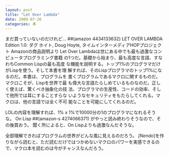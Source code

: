 ```yaml
---
layout: post
title: "Let Over Lambda"
date: 2009-07-26
categories: 本
---
```

まだ買っていないのだけれど...
##(amazon 4434133632) LET OVER LAMBDA Edition 1.0: ダグ ホイト, Doug Hoyte, タイムインターメディアHOPプロジェクト
Amazonの商品説明より
 Let Over Lambdaは世にある中でも最も過激なコンピュータプログラミング書籍
 の1つだ。基礎から始まり、最も高度な言語、すなわちCommon Lispの最も高度
 な機能を説明する。トップ1%のプログラマだけがLispを使う。そして本書を理
 解すれば、そのLispプログラマのトップ1%になるのだ。本書は、プログラムを
 書くプログラムであるマクロに関するものだ。マクロこそが、Lispを世界で最
 も偉大な言語たらしめているものなのだ。正しく使えば、驚くべき抽象化の技
 法、プログラマの生産性、コードの効率、そして他所では耳にすることすらな
 いようなセキュリティをもたらしてくれる。マクロは、他の言語では全く不可
 能なことを可能にしてくれるのだ。

LOLの内容を理解すれば、1% x 1%で10000分の1のプログラマになれるそうな。
On Lisp ##(amazon-s 4274066371) がやっと読み終わりそうなので、その後買おう。
聞く所によると、On Lispよりも過激なんだそうな。

全部理解できればプログラムの世界がどんな風に見えるのだろう。
*[Nendo*]を作りながら読むと、ただ読むだけではつかめないマクロのパワーを実感できるので、マクロ本を読むのは今がチャンスなんだろう。
